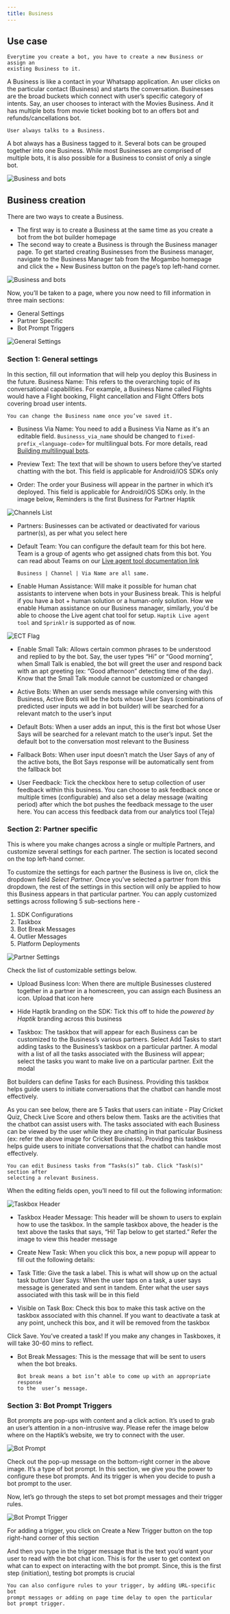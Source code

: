 ```yaml
---
title: Business
---
```


## Use case

    Everytime you create a bot, you have to create a new Business or assign an 
    existing Business to it.

A Business is like a contact in your Whatsapp application. An user clicks on the particular contact (Business) and starts the conversation. Businesses are the broad buckets which connect with user’s specific category of intents. Say, an user chooses to interact with the Movies Business. And it has multiple bots from movie ticket booking bot to an offers bot and refunds/cancellations bot.

    User always talks to a Business.

A bot always has a Business tagged to it. Several bots can be grouped together into one Business. While most Businesses are comprised of multiple bots, it is also possible for a Business to consist of only a single bot.

![Business and bots](assets/1_business_bot_mapping.png)

## Business creation

There are two ways to create a Business.

- The first way is to create a Business at the same time as you create a bot from the bot builder homepage
- The second way to create a Business is through the Business manager page. To get started creating Businesses from the Business manager, navigate to the Business Manager tab from the Mogambo homepage and click the + New Business button on the page’s top left-hand corner.

![Business and bots](assets/2_business.png)

Now, you’ll be taken to a page, where you now need to fill information in three main sections:

- General Settings
- Partner Specific
- Bot Prompt Triggers

![General Settings](assets/3_general_settings.png)

### Section 1: General settings

In this section, fill out information that will help you deploy this Business in the future.
Business Name: This refers to the overarching topic of its conversational capabilities. For example, a Business Name called Flights would have a Flight booking, Flight cancellation and Flight Offers bots covering broad user intents.

    You can change the Business name once you’ve saved it.

- Business Via Name: You need to add a Business Via Name as it's an editable field. `Businesss_via_name` should be changed to `fixed-prefix_<language-code>` for multilingual bots. For more details, read [Building multilingual bots](https://docs.haptik.ai/bot-builder/basic/multiple-languages).
    
- Preview Text: The text that will be shown to users before they’ve started chatting with the bot. This field is applicable for Android/iOS SDKs only

- Order: The order your Business will appear in the partner in which it’s deployed. This field is applicable for Android/iOS SDKs only. In the image below, Reminders is the first Business for Partner Haptik

![Channels List](assets/4_channel_list_view.jpg)

- Partners: Businesses can be activated or deactivated for various partner(s), as per what you select here

- Default Team: You can configure the default team for this bot here. Team is a group of agents who get assigned chats from this bot. You can read about Teams on our [Live agent tool documentation link](https://docs.haptik.ai/agent-chat/)

      Business | Channel | Via Name are all same.

- Enable Human Assistance: Will make it possible for human chat assistants to intervene when bots in your Business break. This is helpful if you have a bot + human solution or a human-only solution. How we enable Human assistance on our Business manager, similarly, you'd be able to choose the Live agent chat tool for setup. `Haptik Live agent tool` and `Sprinklr` is supported as of now. 

![ECT Flag](assets/Enable_ECT.png)

- Enable Small Talk: Allows certain common phrases to be understood and replied to by the bot. Say, the user types “Hi” or “Good morning”, when Small Talk is enabled, the bot will greet the user and respond back with an apt greeting (ex: “Good afternoon” detecting time of the day). Know that the Small Talk module cannot be customized or changed

- Active Bots: When an user sends message while conversing with this Business, Active Bots will be the bots whose User Says (combinations of predicted user inputs we add in bot builder) will be searched for a relevant match to the user’s input

- Default Bots: When a user adds an input, this is the first bot whose User Says will be searched for a relevant match to the user’s input. Set the default bot to the conversation most relevant to the Business

- Fallback Bots: When user input doesn’t match the User Says of any of the active bots, the Bot Says response will be automatically sent from the fallback bot

- User Feedback: Tick the checkbox here to setup collection of user feedback within this business. You can choose to ask feedback once or multiple times (configurable) and also set a delay message (waiting period) after which the bot pushes the feedback message to the user here. You can access this feedback data from our analytics tool (Teja)

### Section 2: Partner specific

This is where you make changes across a single or multiple Partners, and customize several settings for each partner. The section is located second on the top left-hand corner.

To customize the settings for each partner the Business is live on, click the dropdown field *Select Partner*. Once you’ve selected a partner from this dropdown, the rest of the settings in this section will only be applied to how this Business appears in that particular partner. You can apply customized settings across following 5 sub-sections here -

1. SDK Configurations
2. Taskbox
3. Bot Break Messages
4. Outlier Messages
5. Platform Deployments

![Partner Settings](assets/9_partner_specific_settings.png)

Check the list of customizable settings below. 

- Upload Business Icon: When there are multiple Businesses clustered together in a partner in a homescreen, you can assign each Business an icon. Upload that icon here

- Hide Haptik branding on the SDK: Tick this off to hide the _powered by Haptik_ branding across this business

- Taskbox: The taskbox that will appear for each Business can be customized to the Business’s various partners. Select Add Tasks to start adding tasks to the Business’s taskbox on a particular partner. A modal with a list of all the tasks associated with the Business will appear; select the tasks you want to make live on a particular partner. Exit the modal

Bot builders can define Tasks for each Business. Providing this taskbox helps guide users to initiate conversations that the chatbot can handle most effectively.

As you can see below, there are 5 Tasks that users can initiate - Play Cricket Quiz, Check Live Score and others below them. Tasks are the activities that the chatbot can assist users with. The tasks associated with each Business can be viewed by the user while they are chatting in that particular Business (ex: refer the above image for Cricket Business). Providing this taskbox helps guide users to initiate conversations that the chatbot can handle most effectively.

    You can edit Business tasks from “Tasks(s)” tab. Click "Task(s)" section after 
    selecting a relevant Business.

When the editing fields open, you’ll need to fill out the following information:

![Taskbox Header](assets/6_taskbox_header_message.jpg)

- Taskbox Header Message: This header will be shown to users to explain how to use the taskbox. In the sample taskbox above, the header is the text above the tasks that says, “Hi! Tap below to get started.” Refer the image to view this header message

- Create New Task: When you click this box, a new popup will appear to fill out the following details:

- Task Title: Give the task a label. This is what will show up on the actual task button
  User Says: When the user taps on a task, a user says message is generated and sent in tandem. Enter what the user says associated with this task will be in this field

- Visible on Task Box: Check this box to make this task active on the taskbox associated with this channel. If you want to deactivate a task at any point, uncheck this box, and it will be removed from the taskbox

Click Save. You’ve created a task! If you make any changes in Taskboxes, it will take 30-60 mins to reflect.

- Bot Break Messages: This is the message that will be sent to users when the bot breaks.

      Bot break means a bot isn’t able to come up with an appropriate response 
      to the  user’s message.

### Section 3: Bot Prompt Triggers

Bot prompts are pop-ups with content and a click action. It’s used to grab an user’s attention in a non-intrusive way. Please refer the image below where on the Haptik’s website, we try to connect with the user.

![Bot Prompt](assets/10_bot_prompt.png)

Check out the pop-up message on the bottom-right corner in the above image. It’s a type of bot prompt. In this section, we give you the power to configure these bot prompts. And its trigger is when you decide to push a bot prompt to the user.

Now, let’s go through the steps to set bot prompt messages and their trigger rules.

![Bot Prompt Trigger](assets/11_bot_prompt_trigger.png)

For adding a trigger, you click on Create a New Trigger button on the top right-hand corner of this section

And then you type in the trigger message that is the text you’d want your user to read with the bot chat icon. This is for the user to get context on what can to expect on interacting with the bot prompt. Since, this is the first step (initiation), testing bot prompts is crucial

    You can also configure rules to your trigger, by adding URL-specific bot 
    prompt messages or adding on page time delay to open the particular bot prompt trigger.
